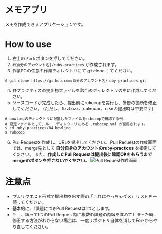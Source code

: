 # メモアプリ

メモを作成できるアプリケーションです。

# How to use

1. 右上の `Fork` ボタンを押してください。
2. `#{自分のアカウント名}/ruby-practices` が作成されます。
3. 作業PCの任意の作業ディレクトリにて git clone してください。

```
$ git clone https://github.com/自分のアカウント名/ruby-practices.git
```

4. 各プラクティスの提出物ファイルを該当のディレクトリの中に作成してください。
5. ソースコードが完成したら、提出前にrubocopを実行し、警告の箇所を修正してください。
(ただし、fizzbuzz、calendar、rakeの提出時は不要です)

```
# bowlingのディレクトリに配置したファイルをrubocopで確認する例
# 設定ファイルとして、ルートディレクトリにある .rubocop.yml が使用されます。
$ cd ruby-practices/04.bowling
$ rubocop
```

6. Pull Requestを作成し、URLを提出してください。
Pull Requestの作成画面では、merge先として **自分自身のアカウントのruby-practices** を指定してください。
また、**作成したPull Requestは提出後に確認OKをもらうまでmergeのボタンを押さないでください。**
![Pull Request作成画面](https://user-images.githubusercontent.com/2603449/99864665-0c145c00-2be8-11eb-8501-14bd484529f2.png)

# 注意点

- [プルリクエスト形式で提出物を出す際の「これはやっちゃダメ」リスト](https://bootcamp.fjord.jp/pages/317)を一読してください。
- 基本的に、1課題につきPull Requestは1つとします。
- もし、誤って1つのPull Request内に複数の課題の内容を含めてしまった時、修正する方法がわからない場合は、一度リポジトリ自体を消してForkからやり直してください。
